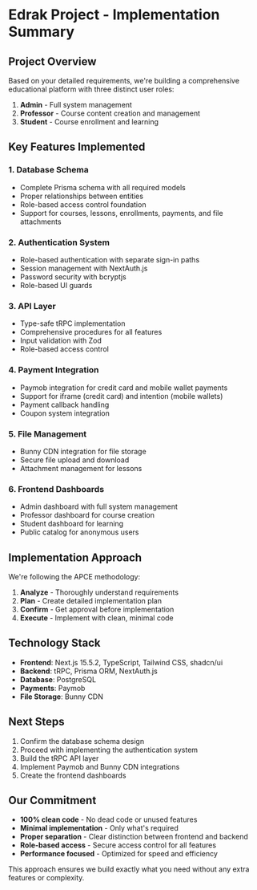 # Edrak Project - Implementation Summary

## Project Overview

Based on your detailed requirements, we're building a comprehensive educational platform with three distinct user roles:

1. **Admin** - Full system management
2. **Professor** - Course content creation and management
3. **Student** - Course enrollment and learning

## Key Features Implemented

### 1. Database Schema

- Complete Prisma schema with all required models
- Proper relationships between entities
- Role-based access control foundation
- Support for courses, lessons, enrollments, payments, and file attachments

### 2. Authentication System

- Role-based authentication with separate sign-in paths
- Session management with NextAuth.js
- Password security with bcryptjs
- Role-based UI guards

### 3. API Layer

- Type-safe tRPC implementation
- Comprehensive procedures for all features
- Input validation with Zod
- Role-based access control

### 4. Payment Integration

- Paymob integration for credit card and mobile wallet payments
- Support for iframe (credit card) and intention (mobile wallets)
- Payment callback handling
- Coupon system integration

### 5. File Management

- Bunny CDN integration for file storage
- Secure file upload and download
- Attachment management for lessons

### 6. Frontend Dashboards

- Admin dashboard with full system management
- Professor dashboard for course creation
- Student dashboard for learning
- Public catalog for anonymous users

## Implementation Approach

We're following the APCE methodology:

1. **Analyze** - Thoroughly understand requirements
2. **Plan** - Create detailed implementation plan
3. **Confirm** - Get approval before implementation
4. **Execute** - Implement with clean, minimal code

## Technology Stack

- **Frontend**: Next.js 15.5.2, TypeScript, Tailwind CSS, shadcn/ui
- **Backend**: tRPC, Prisma ORM, NextAuth.js
- **Database**: PostgreSQL
- **Payments**: Paymob
- **File Storage**: Bunny CDN

## Next Steps

1. Confirm the database schema design
2. Proceed with implementing the authentication system
3. Build the tRPC API layer
4. Implement Paymob and Bunny CDN integrations
5. Create the frontend dashboards

## Our Commitment

- **100% clean code** - No dead code or unused features
- **Minimal implementation** - Only what's required
- **Proper separation** - Clear distinction between frontend and backend
- **Role-based access** - Secure access control for all features
- **Performance focused** - Optimized for speed and efficiency

This approach ensures we build exactly what you need without any extra features or complexity.
